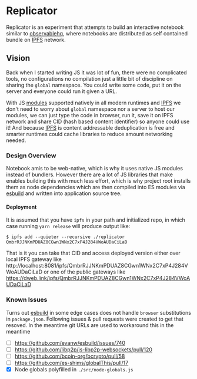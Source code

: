 # Replicator

Replicator is an experiment that attempts to build an interactive notebook
similar to [observablehq][], where notebooks are distributed as self contained bundle on [IPFS][] network.

## Vision

Back when I started writing JS it was lot of fun, there were no complicated
tools, no configurations no compilation just a little bit of discipline on
sharing the `global` namespace. You could write some code, put it on the
server and everyone could run it given a URL.

With JS [modules][] supported natively in all modern runtimes and [IPFS][] we
don't need to worry about `global` namespace nor a server to host our modules,
we can just type the code in browser, run it, save it on IPFS network and share
CID (hash based content identifier) so anyone could use it! And because [IPFS][]
is content addressable deduplication is free and smarter runtimes could cache
libraries to reduce amount networking needed.

### Design Overview

Notebook amis to be web-native, which is why it uses native JS modules instead of bundlers. However there are a lot of JS libraries that make enables building this with much less effort, which is why project root
installs them as node dependencies which are then compiled into ES modules
via [esbuild][] and written into application source tree.

#### Deployment

It is assumed that you have `ipfs` in your path and initialized repo, in which
case running `yarn release` will produce output like:

```
$ ipfs add --quieter --recursive ./replicator
QmbrRJJNKmPDUAZ8CGwn1WNx2C7xP4J284VWoAUDaCiLaD
```

That is it you can take that CID and access deployed version either over local
IPFS gateway like http://localhost:8081/ipfs/QmbrRJJNKmPDUAZ8CGwn1WNx2C7xP4J284VWoAUDaCiLaD
or one of the public gateways like https://dweb.link/ipfs/QmbrRJJNKmPDUAZ8CGwn1WNx2C7xP4J284VWoAUDaCiLaD

### Known Issues

Turns out [esbuild][] in some edge cases does not handle `browser` substitutions in `package.json`. Following issues & pull requests
were created to get that resoved. In the meantime git URLs are used
to workaround this in the meantime

- [ ] https://github.com/evanw/esbuild/issues/740
- [ ] https://github.com/libp2p/js-libp2p-websockets/pull/120
- [ ] https://github.com/bcoin-org/bcrypto/pull/58
- [ ] https://github.com/es-shims/globalThis/pull/17
- [x] Node globals polyfilled in `./src/node-globals.js`

[observablehq]: https://observablehq.com/
[ipfs]: https://ipfs.io/
[esbuild]: https://esbuild.github.io/
[modules]: https://developer.mozilla.org/en-US/docs/Web/JavaScript/Guide/Modules
